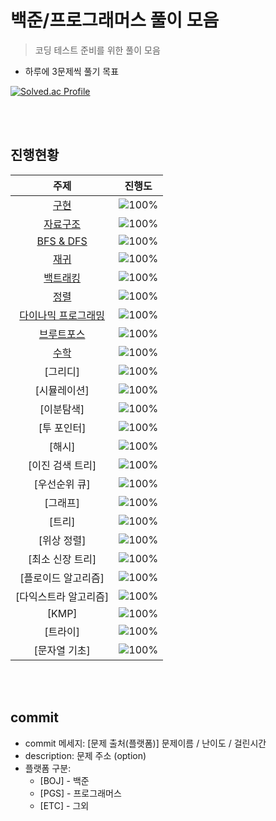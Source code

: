 # 백준/프로그래머스 풀이 모음

> 코딩 테스트 준비를 위한 풀이 모음

- 하루에 3문제씩 풀기 목표

[![Solved.ac Profile](http://mazassumnida.wtf/api/v2/generate_badge?boj=wwwwhy)](https://solved.ac/wwwwhy/)

<br></br>

## 진행현황
 | 주제 | 진행도 |
 | :--: | :--: |
  | [구현](https://github.com/WANTWON/CodingTest/tree/main/01-Implementation) | ![100%](https://progress-bar.dev/5/?scale=20&title=progress&width=500&color=babaca&suffix=/20) |
 | [자료구조](https://github.com/WANTWON/CodingTest/tree/main/02-DataStructures) | ![100%](https://progress-bar.dev/8/?scale=20&title=progress&width=500&color=babaca&suffix=/20) |
 | [BFS & DFS](https://github.com/WANTWON/CodingTest/tree/main/04-DFS%26BFS) | ![100%](https://progress-bar.dev/14/?scale=20&title=progress&width=500&color=babaca&suffix=/20) |
 | [재귀](https://github.com/WANTWON/CodingTest/tree/main/09-Recursion) | ![100%](https://progress-bar.dev/3/?scale=20&title=progress&width=500&color=babaca&suffix=/20) |
 | [백트래킹](https://github.com/WANTWON/CodingTest/tree/main/05-BackTracking) | ![100%](https://progress-bar.dev/8/?scale=20&title=progress&width=500&color=babaca&suffix=/20) |
 | [정렬](https://github.com/WANTWON/CodingTest/tree/main/03-Sorting) | ![100%](https://progress-bar.dev/9/?scale=20&title=progress&width=500&color=babaca&suffix=/20) |
 | [다이나믹 프로그래밍](workbook/0x10.md) | ![100%](https://progress-bar.dev/8/?scale=20&title=progress&width=500&color=babaca&suffix=/20) |
 | [브루트포스](https://github.com/WANTWON/CodingTest/tree/main/07-BruteForce) | ![100%](https://progress-bar.dev/3/?scale=20&title=progress&width=500&color=babaca&suffix=/20) |
| [수학](https://github.com/WANTWON/CodingTest/tree/main/08-Math) | ![100%](https://progress-bar.dev/4/?scale=20&title=progress&width=500&color=babaca&suffix=/20) |
| [그리디] | ![100%](https://progress-bar.dev/0/?scale=20&title=progress&width=500&color=babaca&suffix=/20) |
 | [시뮬레이션] | ![100%](https://progress-bar.dev/0/?scale=20&title=progress&width=500&color=babaca&suffix=/20) |
| [이분탐색] |![100%](https://progress-bar.dev/0/?scale=20&title=progress&width=500&color=babaca&suffix=/20) |
| [투 포인터] |![100%](https://progress-bar.dev/0/?scale=20&title=progress&width=500&color=babaca&suffix=/20) |
 | [해시] | ![100%](https://progress-bar.dev/0/?scale=20&title=progress&width=500&color=babaca&suffix=/20) |
| [이진 검색 트리] | ![100%](https://progress-bar.dev/0/?scale=20&title=progress&width=500&color=babaca&suffix=/20) |
| [우선순위 큐] | ![100%](https://progress-bar.dev/0/?scale=20&title=progress&width=500&color=babaca&suffix=/20) |
 | [그래프] | ![100%](https://progress-bar.dev/0/?scale=20&title=progress&width=500&color=babaca&suffix=/20) |
| [트리] | ![100%](https://progress-bar.dev/0/?scale=20&title=progress&width=500&color=babaca&suffix=/20) |
 | [위상 정렬] | ![100%](https://progress-bar.dev/0/?scale=20&title=progress&width=500&color=babaca&suffix=/20) |
 | [최소 신장 트리] | ![100%](https://progress-bar.dev/0/?scale=20&title=progress&width=500&color=babaca&suffix=/20) |
 | [플로이드 알고리즘] |![100%](https://progress-bar.dev/0/?scale=20&title=progress&width=500&color=babaca&suffix=/20) |
 | [다익스트라 알고리즘] | ![100%](https://progress-bar.dev/0/?scale=20&title=progress&width=500&color=babaca&suffix=/20) |
 | [KMP] | ![100%](https://progress-bar.dev/0/?scale=20&title=progress&width=500&color=babaca&suffix=/20) |
 | [트라이] | ![100%](https://progress-bar.dev/0/?scale=20&title=progress&width=500&color=babaca&suffix=/20) |
 | [문자열 기초] | ![100%](https://progress-bar.dev/0/?scale=20&title=progress&width=500&color=babaca&suffix=/20) |


<br></br>

## commit
- commit 메세지: [문제 출처(플랫폼)] 문제이름 / 난이도 / 걸린시간 
- description: 문제 주소 (option)
- 플랫폼 구분: 
  * [BOJ] - 백준 
  * [PGS] - 프로그래머스
  * [ETC] - 그외

